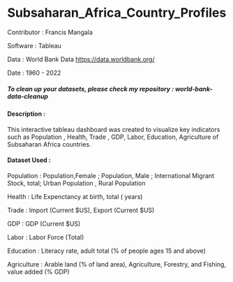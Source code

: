 # Subsaharan_Africa_Country_Profiles

Contributor : Francis Mangala 

Software : Tableau

Data : World Bank Data https://data.worldbank.org/

Date : 1960 - 2022

##### To clean up your datasets, please check my repository : world-bank-data-cleanup

#### Description :

This interactive tableau dashboard was created to visualize key indicators such as Population , Health, Trade , GDP, Labor, Education, Agriculture of Subsaharan Africa countries.

#### Dataset Used :

Population : Population,Female ; Population, Male ; International Migrant Stock, total; Urban Population , Rural Population

Health : Life Expenctancy at birth, total ( years)

Trade : Import (Current $US), Export (Current $US)

GDP : GDP (Current $US)

Labor : Labor Force (Total)

Education : Literacy rate, adult total (% of people ages 15 and above)

Agriculture : Arable land (% of land area), Agriculture, Forestry, and Fishing, value added (% GDP)

